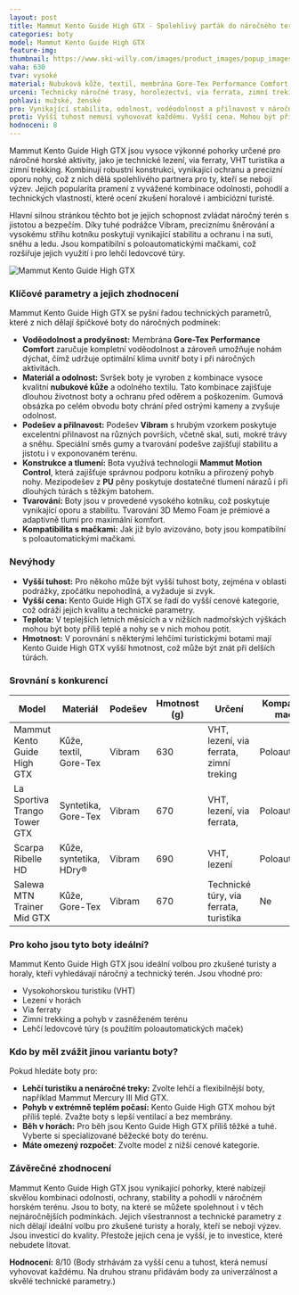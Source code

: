 ```yaml
---
layout: post
title: Mammut Kento Guide High GTX - Spolehlivý parťák do náročného terénu
categories: boty
model: Mammut Kento Guide High GTX
feature-img: 
thumbnail: https://www.ski-willy.com/images/product_images/popup_images/124664_0.jpg
vaha: 630
tvar: vysoké
material: Nubuková kůže, textil, membrána Gore-Tex Performance Comfort
urceni: Technicky náročné trasy, horolezectví, via ferrata, zimní treking
pohlavi: mužské, ženské
pro: Vynikající stabilita, odolnost, voděodolnost a přilnavost v náročném terénu. Kompatibilita s poloautomatickými mačkami.
proti: Vyšší tuhost nemusí vyhovovat každému. Vyšší cena. Mohou být příliš teplé pro letní nošení v nižších polohách.
hodnoceni: 8
---
```


Mammut Kento Guide High GTX jsou vysoce výkonné pohorky určené pro náročné horské aktivity, jako je technické lezení, via ferraty, VHT turistika a zimní trekking. Kombinují robustní konstrukci, vynikající ochranu a precizní oporu nohy, což z nich dělá spolehlivého partnera pro ty, kteří se nebojí výzev. Jejich popularita pramení z vyvážené kombinace odolnosti, pohodlí a technických vlastností, které ocení zkušení horalové i ambiciózní turisté.

Hlavní silnou stránkou těchto bot je jejich schopnost zvládat náročný terén s jistotou a bezpečím. Díky tuhé podrážce Vibram, preciznímu šněrování a vysokému střihu kotníku poskytují vynikající stabilitu a ochranu i na suti, sněhu a ledu. Jsou kompatibilní s poloautomatickými mačkami, což rozšiřuje jejich využití i pro lehčí ledovcové túry.

![Mammut Kento Guide High GTX](https://res.cloudinary.com/dvwv5cne3/image/fetch/w_auto,h_450,c_fill,g_auto,f_auto,q_auto/https://www.altitude-sports.com/cdn/shop/products/MAM-3010-00960_7ETin_20-_20Spicy.jpg)

### Klíčové parametry a jejich zhodnocení

Mammut Kento Guide High GTX se pyšní řadou technických parametrů, které z nich dělají špičkové boty do náročných podmínek:

*   **Voděodolnost a prodyšnost:** Membrána **Gore-Tex Performance Comfort** zaručuje kompletní voděodolnost a zároveň umožňuje nohám dýchat, čímž udržuje optimální klima uvnitř boty i při náročných aktivitách.
*   **Materiál a odolnost:** Svršek boty je vyroben z kombinace vysoce kvalitní **nubukové kůže** a odolného textilu. Tato kombinace zajišťuje dlouhou životnost boty a ochranu před oděrem a poškozením. Gumová obsázka po celém obvodu boty chrání před ostrými kameny a zvyšuje odolnost.
*   **Podešev a přilnavost:** Podešev **Vibram** s hrubým vzorkem poskytuje excelentní přilnavost na různých površích, včetně skal, suti, mokré trávy a sněhu. Speciální směs gumy a tvarování podešve zajišťují stabilitu a jistotu i v exponovaném terénu.
*   **Konstrukce a tlumení:** Bota využívá technologii **Mammut Motion Control**, která zajišťuje správnou podporu kotníku a přirozený pohyb nohy. Mezipodešev z **PU** pěny poskytuje dostatečné tlumení nárazů i při dlouhých túrách s těžkým batohem.
*   **Tvarování:** Boty jsou v provedené vysokého kotníku, což poskytuje vynikající oporu a stabilitu. Tvarování 3D Memo Foam je prémiové a adaptivně tlumí pro maximální komfort.
*  **Kompatibilita s mačkami:** Jak již bylo avizováno, boty jsou kompatibilní s poloautomatickými mačkami.

### Nevýhody

*   **Vyšší tuhost:** Pro někoho může být vyšší tuhost boty, zejména v oblasti podrážky, zpočátku nepohodlná, a vyžaduje si zvyk.
*   **Vyšší cena:** Kento Guide High GTX se řadí do vyšší cenové kategorie, což odráží jejich kvalitu a technické parametry.
*   **Teplota:** V teplejších letních měsících a v nižších nadmořských výškách mohou být boty příliš teplé a nohy se v nich mohou potit.
*   **Hmotnost:** V porovnání s některými lehčími turistickými botami mají Kento Guide High GTX vyšší hmotnost, což může být znát při delších túrách.

### Srovnání s konkurencí

| Model                          | Materiál                               | Podešev    | Hmotnost (g) | Určení                               | Kompatibilita s mačkami | Cena (orientační) |
| ------------------------------ | ---------------------------------------- | ---------- | ------------- | ------------------------------------ | ----------------------- | ------------------ |
| Mammut Kento Guide High GTX     | Kůže, textil, Gore-Tex                    | Vibram     | 630           | VHT, lezení, via ferrata, zimní treking | Poloautomatické         | 7500 Kč           |
| La Sportiva Trango Tower GTX     | Syntetika, Gore-Tex                       | Vibram     | 670           | VHT, lezení, via ferrata,            | Poloautomatické         | 8000 Kč           |
| Scarpa Ribelle HD              | Kůže, syntetika, HDry®                    | Vibram     | 690          | VHT, lezení                         | Poloautomatické           | 8500 Kč           |
| Salewa MTN Trainer Mid GTX           | Kůže, Gore-Tex                       | Vibram          |  670   | Technické túry, via ferrata, turistika |  Ne            |      5500 Kč      |

### Pro koho jsou tyto boty ideální?

Mammut Kento Guide High GTX jsou ideální volbou pro zkušené turisty a horaly, kteří vyhledávají náročný a technický terén. Jsou vhodné pro:

*   Vysokohorskou turistiku (VHT)
*   Lezení v horách
*   Via ferraty
*   Zimní trekking a pohyb v zasněženém terénu
*   Lehčí ledovcové túry (s použitím poloautomatických maček)

### Kdo by měl zvážit jinou variantu boty?

Pokud hledáte boty pro:

*   **Lehčí turistiku a nenáročné treky:** Zvolte lehčí a flexibilnější boty, například Mammut Mercury III Mid GTX.
*   **Pohyb v extrémně teplém počasí:** Kento Guide High GTX mohou být příliš teplé. Zvažte boty s lepší ventilací a bez membrány.
*   **Běh v horách:** Pro běh jsou Kento Guide High GTX příliš těžké a tuhé. Vyberte si specializované běžecké boty do terénu.
*   **Máte omezený rozpočet**: Zvolte model z nižší cenové kategorie.

### Závěrečné zhodnocení

Mammut Kento Guide High GTX jsou vynikající pohorky, které nabízejí skvělou kombinaci odolnosti, ochrany, stability a pohodlí v náročném horském terénu. Jsou to boty, na které se můžete spolehnout i v těch nejnáročnějších podmínkách. Jejich všestrannost a technické parametry z nich dělají ideální volbu pro zkušené turisty a horaly, kteří se nebojí výzev. Jsou investicí do kvality. Přestože jejich cena je vyšší, je to investice, které nebudete litovat.

**Hodnocení:** 8/10 (Body strhávám za vyšší cenu a tuhost, která nemusí vyhovovat každému. Na druhou stranu přidávám body za univerzálnost a skvělé technické parametry.)
